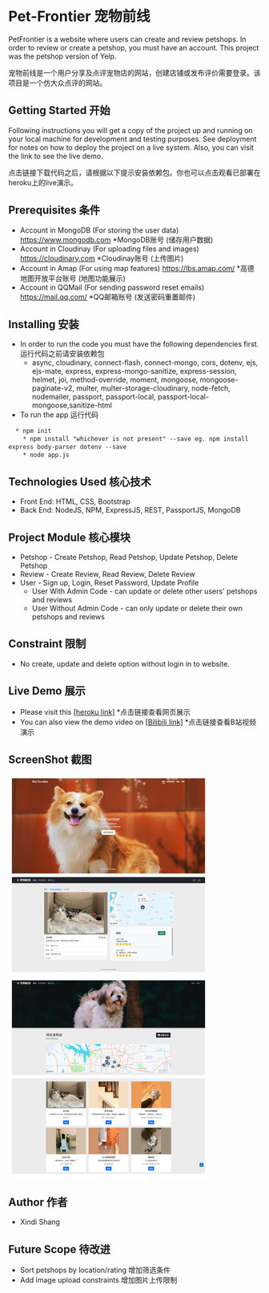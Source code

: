 # Pet-Frontier 宠物前线
PetFrontier is a website where users can create and review petshops. In order to review or create a petshop, you must have an account. This project was the petshop version of Yelp.

宠物前线是一个用户分享及点评宠物店的网站，创建店铺或发布评价需要登录。该项目是一个仿大众点评的网站。
## Getting Started 开始
Following instructions you will get a copy of the project up and running on your local machine for development and testing purposes. See deployment for notes on how to deploy the project on a live system. Also, you can visit the link to see the live demo.

点击链接下载代码之后，请根据以下提示安装依赖包。你也可以点击观看已部署在heroku上的live演示。
## Prerequisites 条件
* Account in MongoDB (For storing the user data) https://www.mongodb.com *MongoDB账号 (储存用户数据)
* Account in Cloudinay (For uploading files and images) https://cloudinary.com *Cloudinay账号 (上传图片)
* Account in Amap (For using map features) https://lbs.amap.com/ *高德地图开放平台账号 (地图功能展示)
* Account in QQMail (For sending password reset emails) https://mail.qq.com/ *QQ邮箱账号 (发送密码重置邮件)
## Installing 安装
* In order to run the code you must have the following dependencies first. 运行代码之前请安装依赖包
  * async, cloudinary, connect-flash, connect-mongo, cors, dotenv, ejs, ejs-mate, express, express-mongo-sanitize, express-session, helmet, joi, method-override, moment, mongoose, mongoose-paginate-v2, multer, multer-storage-cloudinary, node-fetch, nodemailer, passport, passport-local, passport-local-mongoose,sanitize-html
* To run the app 运行代码
```
  * npm init
    * npm install "whichever is not present" --save eg. npm install express body-parser dotenv --save
    * node app.js 
```
## Technologies Used 核心技术
* Front End: HTML, CSS, Bootstrap
* Back End: NodeJS, NPM, ExpressJS, REST, PassportJS, MongoDB
## Project Module 核心模块
* Petshop -  Create Petshop, Read Petshop, Update Petshop, Delete Petshop
* Review -  Create Review, Read Review, Delete Review
* User - Sign up, Login, Reset Password, Update Profile
  * User With Admin Code - can update or delete other users' petshops and reviews
  * User Without Admin Code - can only update or delete their own petshops and reviews
## Constraint 限制
* No create, update and delete option without login in to website.
## Live Demo 展示
* Please visit this <a href="https://pet-frontier.herokuapp.com/" target="_blank">[heroku link]</a> *点击链接查看网页展示
* You can also view the demo video on <a href="https://www.bilibili.com/video/BV1Mq4y1r7yB/" target="_blank">[Bilibili link]</a> *点击链接查看B站视频演示
## ScreenShot 截图
<p float="left">
<img alt="Demo_1" src="https://github.com/XindiShang/assets/blob/0c53e693cf21a5ae81a6ea5d8940fa72416b03c1/pf_demo1.jpg" width="400">
<img alt="Demo_2" src="https://github.com/XindiShang/assets/blob/0c53e693cf21a5ae81a6ea5d8940fa72416b03c1/pf_demo2.jpg" width="400">
</p>

## Author 作者
* Xindi Shang
## Future Scope 待改进
* Sort petshops by location/rating 增加筛选条件
* Add image upload constraints 增加图片上传限制


